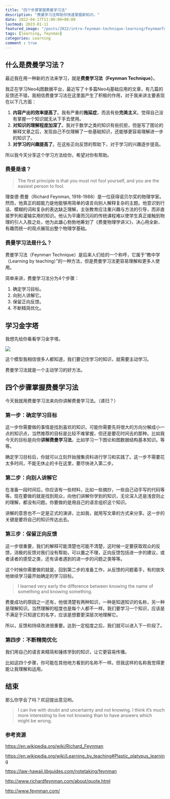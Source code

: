 ```yaml
---
title: "四个步骤掌握费曼学习法"
description: "费曼学习法帮助你快速掌握新知识。"
date: 2022-04-17T11:00:00+08:00
lastmod: 2023-01-11
featured_image: "/posts/2022/intro-feynman-technique-learning/FeynmanTechnique.jpg"
tags: [learning, feynman]
categories: Learning
comment : true
---
```


## 什么是费曼学习法？

最近我在用一种新的方法来学习，就是**费曼学习法（Feynman Technique）**。

我正在学习Neo4j图数据平台，最近写了十多篇Neo4j基础应用的文章，有几篇的反馈还不错，我相信费曼学习法在这里面产生了积极的作用，对于我来讲主要表现在以下几方面：

1. **内容产出的效率提高了**。我有严重的**拖延症**，而且有些**完美主义**，觉得自己没有掌握一个知识就无从下手去使用。
2. **对知识的理解程度加深了**。我对于数学之类的知识有些抗拒，但是写了图论的解释文章之后，发现自己不仅理解了一些基础知识，还能够更容易理解进一步的知识了。
3. **对学习的兴趣提高了**。在这些正向反馈的帮助下，对于学习的兴趣逐步提高。

所以我今天分享这个学习方法给你，希望对你有帮助。

### 费曼是谁？

> The first principle is that you must not fool yourself, and you are the easiest person to fool.

理查德·费曼（Richard Feynman, 1918-1988）是一位获得诺贝尔奖的物理学家。然而，他真正的超能力是他能够用简单的语言向别人解释复杂的主题。他意识到行话、模糊的词和复杂的表达缺乏理解，主张教育应注重兴趣与方法的引导，而非直接罗列和灌输实用的知识。他认为平庸而沉闷的传统课程难以使学生真正接触到物理的引人入胜之处，他为此雄心勃勃地筹划了《费曼物理学讲义》，决心用全新、有趣而统一的观点展现出整个物理学基础。

### 费曼学习法是什么？

费曼学习法（Feynman Technique）是后来人们给的一个称呼，它属于“教中学（Learning by teaching）”的一种方法，但是费曼学习法更容易理解和更多人使用。

简单来讲，费曼学习法分为4个步骤：

1. 确定学习目标。
2. 向别人讲解它。
3. 保留正向反馈。
4. 不断精简优化。

## 学习金字塔

我想先给你看看学习金字塔。

![](/posts/2022/intro-feynman-technique-learning/71d3300c6207471da867c4e9e44ce31e.jpeg)

这个模型我相信很多人都知道，我们要记住学习的知识，就需要主动学习。

费曼学习法就是一个主动学习的好方法。

## 四个步骤掌握费曼学习法

今天我就用费曼学习法来向你讲解费曼学习法。（递归？）

### 第一步：确定学习目标

这一步你需要做的事情是找到喜欢的知识，可能你需要先将很大的方向分解成小一点的知识点，当然推荐的目标是比较不难掌握，但还是要花时间去的那种。比如我今天的目标是向你**讲解费曼学习法**，比如学习一下图论和图数据结构基本知识。等等。

确定学习目标后，你就可以立刻开始搜集资料进行学习和实践了。这一步不需要花太多时间，不能无休止的卡在这里，要尽快进入第二步。

### 第二步：向别人讲解它

在准备一段时间后，你应该有一些材料，比如一些摘抄，一些自己动手写的代码等等。现在要做的就是找到观众，向他们讲解你学到的知识，无论深入还是浅尝则止的理解，都没有问题。你要做的是用自己的语言组织这个知识。

讲解的意思也不一定是正式的演讲，比如我，就用写文章的方式来分享。这一步的关键是要将自己的知识传达出去。

### 第三步：保留正向反馈

这一步很重要，我们的解释可能清楚也可能不清楚，这时候一定要获取观众的反馈，消极的反馈对我们没有帮助，可以置之不理，正向反馈包括进一步的建议，或者读者的感受之类，还有读者遇到的进一步的问题之类等等。

这个时候你需要做的就是，回到第二步的准备工作，从反馈的问题着手，有的放矢地继续学习最开始确定的学习目标。

> I learned very early the difference between knowing the name of something and knowing something.

费曼成功的原因之一还有，他很清楚有两种知识，一种是知道知识的名称，另一种是理解知识。当然理解的程度也是每个人都不一样。我们要学习一个知识，应该是不满足于只知道它的名字，应该是想要更深层次地理解它。

所以，反馈和持续改进很重要。达到一定程度之后，我们就可以进入下一阶段了。

### 第四步：不断精简优化

我们用自己的语言来精简和锤炼学到的知识，让它更容易传播。

比如这四个步骤，你可能在其他地方看到的名称不一样。但我这样的名称我觉得更能让我理解和运用。

## 结束

那么你学会了吗？欢迎提出意见哟。

> I can live with doubt and uncertainty and not knowing. I think it’s much more interesting to live not knowing than to have answers which might be wrong.

### 参考资源

https://en.wikipedia.org/wiki/Richard_Feynman

https://en.wikipedia.org/wiki/Learning_by_teaching#Plastic_platypus_learning

https://law-hawaii.libguides.com/notetaking/feynman

http://www.richardfeynman.com/about/quote.html

http://www.feynman.com/